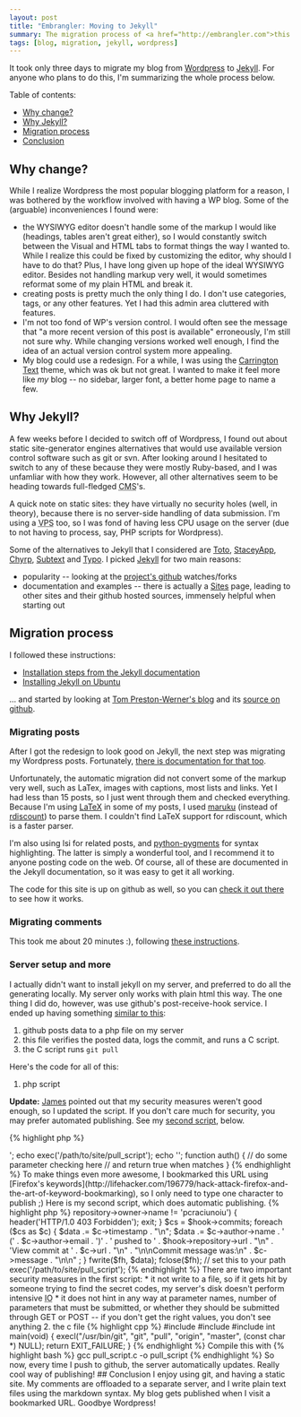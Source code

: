 ```yaml
--- 
layout: post
title: "Embrangler: Moving to Jekyll"
summary: The migration process of <a href="http://embrangler.com">this blog</a>, from Wordpress 2.9 to Jekyll 0.5.7
tags: [blog, migration, jekyll, wordpress]
---
```


It took only three days to migrate my blog from [Wordpress](http://wordpress.org) to [Jekyll](http://wiki.github.com/mojombo/jekyll/). For anyone who plans to do this, I'm summarizing the whole process below.

Table of contents:

* [Why change?](#why_change)
* [Why Jekyll?](#why_jekyll)
* [Migration process](#migration_process)
* [Conclusion](#conclusion)

## Why change?
While I realize Wordpress the most popular blogging platform for a reason, I was bothered by the workflow involved with having a WP blog. Some of the (arguable) inconveniences I found were:

* the WYSIWYG editor doesn't handle some of the markup I would like (headings, tables aren't great either), so I would constantly switch between the Visual and HTML tabs to format things the way I wanted to. While I realize this could be fixed by customizing the editor, why should I have to do that? Plus, I have long given up hope of the ideal WYSIWYG editor. Besides not handling markup very well, it would sometimes reformat some of my plain HTML and break it.
* creating posts is pretty much the only thing I do. I don't use categories, tags, or any other features. Yet I had this admin area cluttered with features.
* I'm not too fond of WP's version control. I would often see the message that "a more recent version of this post is available" erroneously, I'm still not sure why. While changing versions worked well enough, I find the idea of an actual version control system more appealing.
* My blog could use a redesign. For a while, I was using the [Carrington Text](http://wordpress.org/extend/themes/carrington-text) theme, which was ok but not great. I wanted to make it feel more like _my_ blog -- no sidebar, larger font, a better home page to name a few.

## Why Jekyll?
A few weeks before I decided to switch off of Wordpress, I found out about static site-generator engines alternatives that would use available version control software such as git or svn. After looking around I hesitated to switch to any of these because they were mostly Ruby-based, and I was unfamliar with how they work. However, all other alternatives seem to be heading towards full-fledged <abbr title="Content Management System">CMS</abbr>'s.

A quick note on static sites: they have virtually no security holes (well, in theory), because there is no server-side handling of data submission. I'm using a <abbr title="Virtual Private Server">VPS</abbr> too, so I was fond of having less CPU usage on the server (due to not having to process, say, PHP scripts for Wordpress).

Some of the alternatives to Jekyll that I considered are [Toto](http://www.cloudhead.io/toto), [StaceyApp](http://www.staceyapp.com/), [Chyrp](http://chyrp.net/), [Subtext](http://subtextproject.com/) and [Typo](http://typosphere.org/). I picked [Jekyll](http://wiki.github.com/mojombo/jekyll/) for two main reasons:
* popularity -- looking at the [project's github](http://wiki.github.com/mojombo/jekyll/) watches/forks
* documentation and examples -- there is actually a [Sites](http://wiki.github.com/mojombo/jekyll/sites) page, leading to other sites and their github hosted sources, immensely helpful when starting out

## Migration process

I followed these instructions:

* [Installation steps from the Jekyll documentation](http://wiki.github.com/mojombo/jekyll/install)
* [Installing Jekyll on Ubuntu](http://blog.favrik.com/2009/03/02/installing-jekyll-on-ubuntu-8-10/)

... and started by looking at [Tom Preston-Werner's blog](http://tom.preston-werner.com/) and its [source on github](http://github.com/mojombo/mojombo.github.com).

### Migrating posts

After I got the redesign to look good on Jekyll, the next step was migrating my Wordpress posts. Fortunately, [there is documentation for that too](http://wiki.github.com/mojombo/jekyll/blog-migrationsl).

Unfortunately, the automatic migration did not convert some of the markup very well, such as LaTex, images with captions, most lists and links. Yet I had less than 15 posts, so I just went through them and checked everything. Because I'm using [LaTeX](http://www.latex-project.org/) in some of my posts, I used [maruku](http://maruku.rubyforge.org/maruku.html) (instead of [rdiscount](http://github.com/rtomayko/rdiscount)) to parse them. I couldn't find LaTeX support for rdiscount, which is a faster parser.

I'm also using lsi for related posts, and [python-pygments](http://pygments.org/) for syntax highlighting. The latter is simply a wonderful tool, and I recommend it to anyone posting code on the web. Of course, all of these are documented in the Jekyll documentation, so it was easy to get it all working.

The code for this site is up on github as well, so you can [check it out there](http://github.com/pcraciunoiu/embrangler/) to see how it works.

### Migrating comments

This took me about 20 minutes :), following [these instructions](http://disqus.com/comments/wordpress/).

### Server setup and more

I actually didn't want to install jekyll on my server, and preferred to do all the generating locally. My server only works with plain html this way. The one thing I did do, however, was use github's post-receive-hook service. I ended up having something [similar to this](http://forum.webfaction.com/viewtopic.php?id=964):

1. github posts data to a php file on my server
1. this file verifies the posted data, logs the commit, and runs a C script.
1. the C script runs `git pull`

Here's the code for all of this:

1. php script

__Update:__ [James](http://coffeeonthekeyboard.com/) pointed out that my security measures weren't good enough, so I updated the script. If you don't care much for security, you may prefer automated publishing. See my [second script](#second-script), below.

{% highlight php %}
<?php

$check = auth();
if (!$check) die;

echo '<pre>';
echo exec('/path/to/site/pull_script');
echo '</pre>';

function auth() {
    // do some parameter checking here
    // and return true when matches
}
{% endhighlight %}
To make things even more awesome, I bookmarked this URL using [Firefox's keywords](http://lifehacker.com/196779/hack-attack-firefox-and-the-art-of-keyword-bookmarking), so I only need to type one character to publish ;)

<span id="second-script"></span>
Here is my second script, which does automatic publishing.
{% highlight php %}
<?php

if (!$_POST['payload']) {
    header('HTTP/1.0 403 Forbidden');
    exit;
}

define('HOOKLOG', '../logs/hooks.log');
$fh = fopen(HOOKLOG, 'w') or die("Can't open file");
$data = '';

$hook = json_decode($_POST['payload']);

if ($hook->repository->owner->name != 'pcraciunoiu') {
    header('HTTP/1.0 403 Forbidden');
    exit;
}

$cs = $hook->commits;

foreach ($cs as $c) {
    $data .= $c->timestamp . "\n";
    $data .= $c->author->name
        . ' (' . $c->author->email . ')'
        . ' pushed to ' . $hook->repository->url . "\n"
        . 'View commit at ' . $c->url . "\n"
        . "\n\nCommit message was:\n" . $c->message . "\n\n"
    ;
}

fwrite($fh, $data);
fclose($fh);

// set this to your path
exec('/path/to/site/pull_script');
{% endhighlight %}
There are two important security measures in the first script:

* it not write to a file, so if it gets hit by someone trying to find the secret codes, my server's disk doesn't perform intensive <abbr title="input-output">IO</abbr>
* it does not hint in any way at parameter names, number of parameters that must be submitted, or whether they should be submitted through GET or POST -- if you don't get the right values, you don't see anything


2. the c file
{% highlight cpp %}
#include <stddef.h>
#include <stdlib.h>
#include <unistd.h>

int main(void) {
    execl("/usr/bin/git", "git", "pull", "origin", "master",
        (const char *) NULL);

    return EXIT_FAILURE;
}
{% endhighlight %}

Compile this with 
{% highlight bash %}
gcc pull_script.c -o pull_script
{% endhighlight %}

So now, every time I push to github, the server automatically updates. Really cool way of publishing!

## Conclusion
I enjoy using git, and having a static site. My comments are offloaded to a separate server, and I write plain text files using the markdown syntax. My blog gets published when I visit a bookmarked URL.

Goodbye Wordpress!
